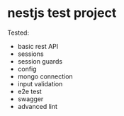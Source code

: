 # nestjs test project

Tested:

- basic rest API
- sessions
- session guards
- config
- mongo connection
- input validation
- e2e test
- swagger
- advanced lint
